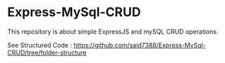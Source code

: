 # Express-MySql-CRUD
This repository is about simple ExpressJS and mySQL CRUD operations.

See Structured Code : https://github.com/said7388/Express-MySql-CRUD/tree/folder-structure
